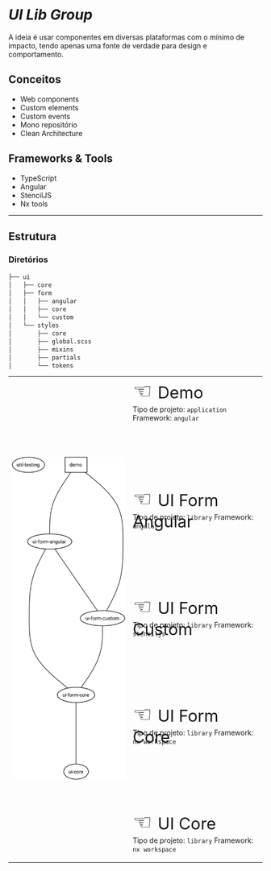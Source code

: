 # _**UI** Lib Group_

A ideia é usar componentes em diversas plataformas com o mínimo de impacto, tendo apenas uma fonte de verdade para design e comportamento.

## Conceitos

- Web components
- Custom elements
- Custom events
- Mono repositório
- Clean Architecture

## Frameworks & Tools

- TypeScript
- Angular
- StencilJS
- Nx tools

---

## Estrutura

### Diretórios

```
├── ui
│   ├── core
│   ├── form
│   │   ├── angular
│   │   ├── core
│   │   └── custom
│   └── styles
│       ├── core
│       ├── global.scss
│       ├── mixins
│       ├── partials
│       └── tokens
```

<table>
<tr><td>

![Gráfico de dependências](../assets/ui-dep-graph.svg)

</td><td style="vertical-align: top">

<div style="height: 40px">
<span style="font-size: 42.6px"> ☜ </span>
<span style="font-size: 32.6px">
Demo
</span>
</div>

<div style="height: 160px">

Tipo de projeto: `application`
Framework: `angular`

</div>

<div style="height: 40px">
<span style="font-size: 42.6px"> ☜ </span>
<span style="font-size: 32.6px">
UI Form Angular
</span>
</div>

<div style="height: 160px">

Tipo de projeto: `library`
Framework: `angular`

</div>

<div style="height: 40px">
<span style="font-size: 42.6px"> ☜ </span>
<span style="font-size: 32.6px">
UI Form Custom
</span>
</div>

<div style="height: 160px">

Tipo de projeto: `library`
Framework: `stenciljs`

</div>

<div style="height: 40px">
<span style="font-size: 42.6px"> ☜ </span>
<span style="font-size: 32.6px">
UI Form Core
</span>
</div>

<div style="height: 160px">

Tipo de projeto: `library`
Framework: `nx workspace`

</div>

<div style="height: 40px">
<span style="font-size: 42.6px"> ☜ </span>
<span style="font-size: 32.6px">
UI Core
</span>
</div>

<div>

Tipo de projeto: `library`
Framework: `nx workspace`

</div>
</td></tr>
</table>
